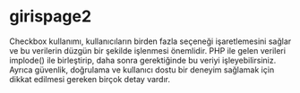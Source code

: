 ﻿# girispage2

Checkbox kullanımı, kullanıcıların birden fazla seçeneği işaretlemesini sağlar ve bu verilerin düzgün bir şekilde işlenmesi önemlidir. PHP ile gelen verileri implode() ile birleştirip, daha sonra gerektiğinde bu veriyi işleyebilirsiniz. Ayrıca güvenlik, doğrulama ve kullanıcı dostu bir deneyim sağlamak için dikkat edilmesi gereken birçok detay vardır.
